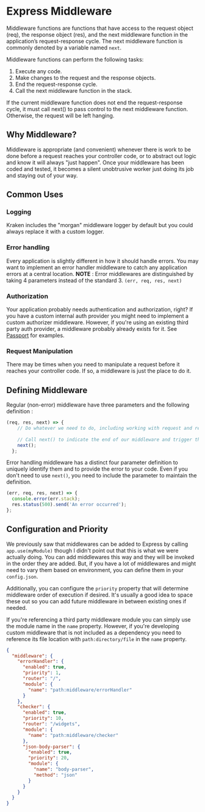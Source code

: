 # Express Middleware
Middleware functions are functions that have access to the request object (req), the response object (res), and the next middleware function in the application’s request-response cycle. The next middleware function is commonly denoted by a variable named `next`.

Middleware functions can perform the following tasks:
1. Execute any code.
2. Make changes to the request and the response objects.
3. End the request-response cycle.
4. Call the next middleware function in the stack.

If the current middleware function does not end the request-response cycle, it must call next() to pass control to the next middleware function. Otherwise, the request will be left hanging.

## Why Middleware?
Middleware is appropriate (and convenient) whenever there is work to be done before a request reaches your controller code, or to abstract out logic and know it will always "just happen".  Once your middleware has been coded and tested, it becomes a silent unobtrusive worker just doing its job and staying out of your way.

## Common Uses
### Logging
Kraken includes the "morgan" middleware logger by default but you could always replace it with a custom logger.

### Error handling
Every application is slightly different in how it should handle errors.  You may want to implement an error handler middleware to catch any application errors at a central location.  **NOTE** : Error middlewares are distinguished by taking 4 parameters instead of the standard 3. `(err, req, res, next)`

### Authorization
Your application probably needs authentication and authorization, right?  If you have a custom internal auth provider you might need to implement a custom authorizer middleware.  However, if you're using an existing third party auth provider, a middleware probably already exists for it.  See [Passport](http://www.passportjs.org/) for examples.

### Request Manipulation
There may be times when you need to manipulate a request before it reaches your controller code.  If so, a middleware is just the place to do it.

## Defining Middleware
Regular (non-error) middleware have three parameters and the following definition :
```javascript
(req, res, next) => {
    // Do whatever we need to do, including working with request and response
    
    // Call next() to indicate the end of our middleware and trigger the next one
    next();
  };
```

Error handling middleware has a distinct four parameter definition to uniquely identify them and to provide the error to your code.  Even if you don't need to use `next()`, you need to include the parameter to maintain the definition.

```javascript
(err, req, res, next) => {
  console.error(err.stack);
  res.status(500).send('An error occurred');
};
```

## Configuration and Priority
We previously saw that middlewares can be added to Express by calling `app.use(myModule)` though I didn't point out that this is what we were actually doing.  You can add middlewares this way and they will be invoked in the order they are added.  But, if you have a lot of middlewares and might need to vary them based on environment, you can define them in your `config.json`.  

Additionally, you can configure the `priority` property that will determine middleware order of execution if desired.  It's usually a good idea to space these out so you can add future middleware in between existing ones if needed.

If you're referencing a third party middleware module you can simply use the module name in the `name` property.  However, if you're developing custom middleware that is not included as a dependency you need to reference its file location with `path:directory/file` in the `name` property.

```json
{
  "middleware": {
    "errorHandler": {
      "enabled": true,
      "priority": 1,
      "router": "/",
      "module": {
        "name": "path:middleware/errorHandler"
      }
    },
    "checker": {
      "enabled": true,
      "priority": 10,
      "router": "/widgets",
      "module": {
        "name": "path:middleware/checker"
      },
      "json-body-parser": {
        "enabled": true,
        "priority": 20,
        "module": {
          "name": "body-parser",
          "method": "json"
        }
      }
    }
  }
}
```